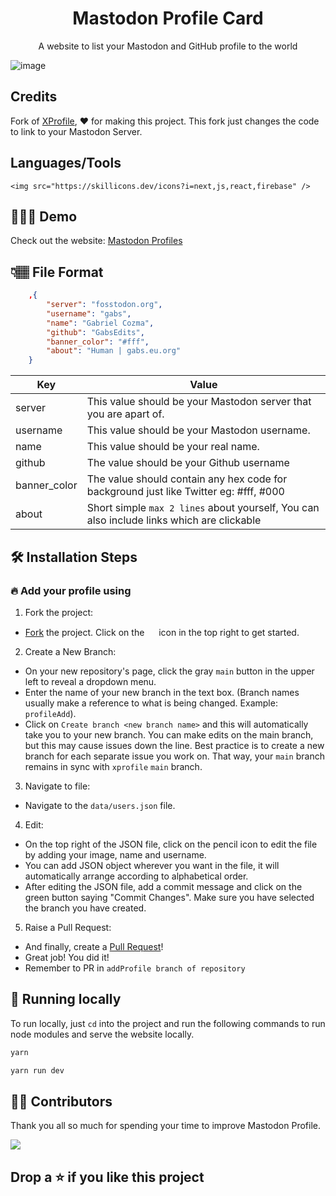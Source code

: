 <div align="center">
<h1>Mastodon Profile Card</h1>
<p>A website to list your Mastodon and GitHub profile to the world</p>
</div>

![image](https://github.com/hellofaizan/xprofile/assets/84437051/5b463c7d-4488-4743-8e56-f0cf31c6ba3d)


## Credits
Fork of [XProfile](https://github.com/hellofaizan/xprofile), ❤️ for making this project. This fork just changes the code to link to your Mastodon Server.

## Languages/Tools

    <img src="https://skillicons.dev/icons?i=next,js,react,firebase" />

## 👩🏽‍💻 Demo

Check out the website: [Mastodon Profiles](https://mastodon.gxbs.me)

## 👇🏽 File Format
```json
    ,{
        "server": "fosstodon.org",
        "username": "gabs",
        "name": "Gabriel Cozma",
        "github": "GabsEdits",
        "banner_color": "#fff",
        "about": "Human | gabs.eu.org"
    }
```

| Key  | Value                                                                                  |
| ---- | ------------------------------------------------------------------------------------------------------------------------------------------------------------------------------------------------------------------------------------------------------ |
| server | This value should be your Mastodon server that you are apart of.|
| username | This value should be your Mastodon username.|
| name | This value should be your real name. |
| github | The value should be your Github username                   |
| banner_color | The value should contain any hex code for background just like Twitter eg: #fff, #000   |
| about | Short simple `max 2 lines` about yourself, You can also include links which are clickable   |
    

## 🛠️ Installation Steps

### 🔥 Add your profile using

1. Fork the project:

- [Fork](https://github.com/hellofaizan/mastodonprofile/fork) the project. Click on the <a href="https://github.com/hellofaizan/xprofile/fork"><img src="https://i.imgur.com/G4z1kEe.png" height="15" width="15"></a> icon in the top right to get started.

2. Create a New Branch:

- On your new repository's page, click the gray `main` button in the upper left to reveal a dropdown menu.
- Enter the name of your new branch in the text box. (Branch names usually make a reference to what is being changed. Example: `profileAdd`).
- Click on `Create branch <new branch name>` and this will automatically take you to your new branch. You can make edits on the main branch, but this may cause issues down the line. Best practice is to create a new branch for each separate issue you work on. That way, your `main` branch remains in sync with `xprofile` `main` branch.

3. Navigate to file:

- Navigate to the `data/users.json` file.

4. Edit:

- On the top right of the JSON file, click on the pencil icon to edit the file by adding your image, name and username.
- You can add JSON object wherever you want in the file, it will automatically arrange according to alphabetical order.
- After editing the JSON file, add a commit message and click on the green button saying "Commit Changes". Make sure you have selected the branch you have created.

5. Raise a Pull Request:

- And finally, create a [Pull Request](https://help.github.com/en/github/collaborating-with-issues-and-pull-requests/creating-a-pull-request)!
- Great job! You did it!
- Remember to PR in ```addProfile branch of repository```


## 🚀 Running locally
To run locally, just `cd` into the project and run the following commands to run node modules and serve the website locally.
```bash
yarn
```

```bash
yarn run dev
```

## 💪🏽 Contributors

Thank you all so much for spending your time to improve Mastodon Profile.

<a href="https://github.com/hellofaizan/xprofile/graphs/contributors">
  <img src="https://contrib.rocks/image?repo=gabsedits/mastodonprofile" />
</a>

## Drop a ⭐ if you like this project
